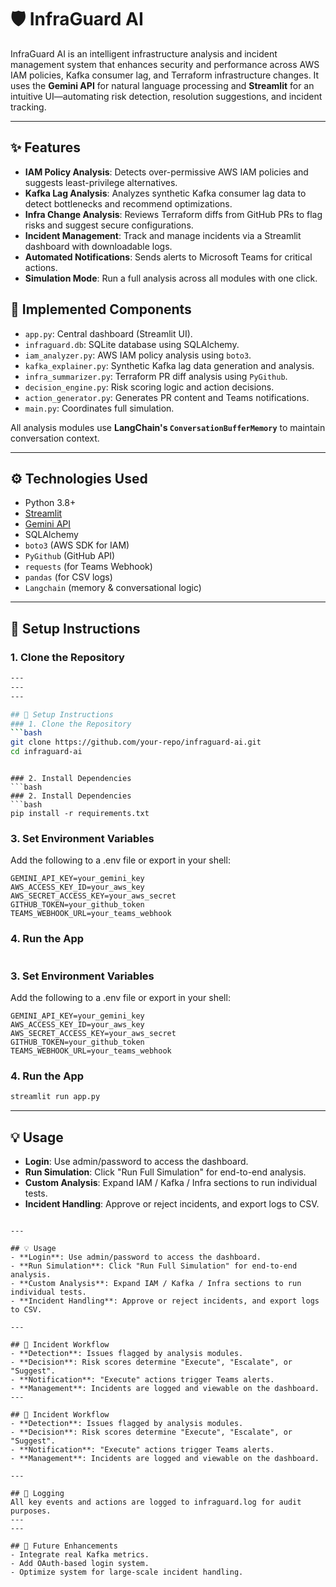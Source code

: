 # 🛡️ InfraGuard AI

InfraGuard AI is an intelligent infrastructure analysis and incident management system that enhances security and performance across AWS IAM policies, Kafka consumer lag, and Terraform infrastructure changes.
It uses the **Gemini API** for natural language processing and **Streamlit** for an intuitive UI—automating risk detection, resolution suggestions, and incident tracking.

---

## ✨ Features
- **IAM Policy Analysis**: Detects over-permissive AWS IAM policies and suggests least-privilege alternatives.
- **Kafka Lag Analysis**: Analyzes synthetic Kafka consumer lag data to detect bottlenecks and recommend optimizations.
- **Infra Change Analysis**: Reviews Terraform diffs from GitHub PRs to flag risks and suggest secure configurations.
- **Incident Management**: Track and manage incidents via a Streamlit dashboard with downloadable logs.
- **Automated Notifications**: Sends alerts to Microsoft Teams for critical actions.
- **Simulation Mode**: Run a full analysis across all modules with one click.


## 🧩 Implemented Components
- `app.py`: Central dashboard (Streamlit UI).
- `infraguard.db`: SQLite database using SQLAlchemy.
- `iam_analyzer.py`: AWS IAM policy analysis using `boto3`.
- `kafka_explainer.py`: Synthetic Kafka lag data generation and analysis.
- `infra_summarizer.py`: Terraform PR diff analysis using `PyGithub`.
- `decision_engine.py`: Risk scoring logic and action decisions.
- `action_generator.py`: Generates PR content and Teams notifications.
- `main.py`: Coordinates full simulation.

All analysis modules use **LangChain's `ConversationBufferMemory`** to maintain conversation context.

---

## ⚙️ Technologies Used
- Python 3.8+
- [Streamlit](https://streamlit.io)
- [Gemini API](https://aistudio.google.com/app/prompts)
- SQLAlchemy
- `boto3` (AWS SDK for IAM)
- `PyGithub` (GitHub API)
- `requests` (for Teams Webhook)
- `pandas` (for CSV logs)
- `Langchain` (memory & conversational logic)

---

## 🚀 Setup Instructions
### 1. Clone the Repository
```bash
---
---
---

## 🚀 Setup Instructions
### 1. Clone the Repository
```bash
git clone https://github.com/your-repo/infraguard-ai.git
cd infraguard-ai
```
```

### 2. Install Dependencies
```bash
### 2. Install Dependencies
```bash
pip install -r requirements.txt
```

### 3. Set Environment Variables
Add the following to a .env file or export in your shell:
```
GEMINI_API_KEY=your_gemini_key
AWS_ACCESS_KEY_ID=your_aws_key
AWS_SECRET_ACCESS_KEY=your_aws_secret
GITHUB_TOKEN=your_github_token
TEAMS_WEBHOOK_URL=your_teams_webhook
```

### 4. Run the App
```bash
```

### 3. Set Environment Variables
Add the following to a .env file or export in your shell:
```
GEMINI_API_KEY=your_gemini_key
AWS_ACCESS_KEY_ID=your_aws_key
AWS_SECRET_ACCESS_KEY=your_aws_secret
GITHUB_TOKEN=your_github_token
TEAMS_WEBHOOK_URL=your_teams_webhook
```

### 4. Run the App
```bash
streamlit run app.py
```

---

## 💡 Usage
- **Login**: Use admin/password to access the dashboard.
- **Run Simulation**: Click "Run Full Simulation" for end-to-end analysis.
- **Custom Analysis**: Expand IAM / Kafka / Infra sections to run individual tests.
- **Incident Handling**: Approve or reject incidents, and export logs to CSV.
```

---

## 💡 Usage
- **Login**: Use admin/password to access the dashboard.
- **Run Simulation**: Click "Run Full Simulation" for end-to-end analysis.
- **Custom Analysis**: Expand IAM / Kafka / Infra sections to run individual tests.
- **Incident Handling**: Approve or reject incidents, and export logs to CSV.

---

## 🧠 Incident Workflow
- **Detection**: Issues flagged by analysis modules.
- **Decision**: Risk scores determine "Execute", "Escalate", or "Suggest".
- **Notification**: "Execute" actions trigger Teams alerts.
- **Management**: Incidents are logged and viewable on the dashboard.
---

## 🧠 Incident Workflow
- **Detection**: Issues flagged by analysis modules.
- **Decision**: Risk scores determine "Execute", "Escalate", or "Suggest".
- **Notification**: "Execute" actions trigger Teams alerts.
- **Management**: Incidents are logged and viewable on the dashboard.

---

## 📜 Logging
All key events and actions are logged to infraguard.log for audit purposes.
---
---

## 🔮 Future Enhancements
- Integrate real Kafka metrics.
- Add OAuth-based login system.
- Optimize system for large-scale incident handling.

